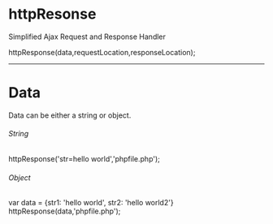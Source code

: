 # httpResonse
Simplified Ajax Request and Response Handler

httpResponse(data,requestLocation,responseLocation);

---

# Data

Data can be either a string or object.

###### String

httpResponse('str=hello world','phpfile.php');

<?php
  echo $_POST['str'];
?>

###### Object

var data = {str1: 'hello world', str2: 'hello world2'}
httpResponse(data,'phpfile.php');

<?php
  echo $_POST['str1']; //hello world
  echo $_POST['str2']; //hello world2
?>
